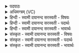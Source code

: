 <details><summary>पदपाठः</summary>

वन॒स्पतिः॑। अव॑सृष्ट॒ इत्य॒वऽसृ॑ष्टः। न। पाशैः॑। त्मन्या॑। स॒म॒ञ्जन्निति॑ सम्ऽअ॒ञ्जन्। श॒मि॒ता। न। दे॒वः। इन्द्र॑स्य। ह॒व्यैः। ज॒ठर॑म्। पृ॒णा॒नः। स्वदा॑ति। य॒ज्ञम्। मधु॑ना। घृ॒तेन॑। ४५।
</details>

<details><summary>अधिमन्त्रम् (VC)</summary>

- वनस्पतिर्देवता
- आङ्गिरस ऋषिः
- त्रिष्टुप्
- धैवतः
</details>

<details><summary>हिन्दी - स्वामी दयानन्द सरस्वती  - विषयः</summary>

फिर उसी विषय को अगले मन्त्र में कहा है ॥
</details>

<details><summary>हिन्दी - स्वामी दयानन्द सरस्वती  - पदार्थः</summary>

पदार्थान्वयभाषाः -  जो (पाशैः) दृढ़ बन्धनों से (वनस्पतिः) वृक्षसमूह का पालन करनेहारा (अवसृष्टः) आज्ञा दिये हुए पुरुष के (न) समान (त्मन्या) आत्मा के साथ (समञ्जन्) सम्पर्क करता हुआ (देवः) दिव्य सुख का देनेहारा (शमिता) यज्ञ के (न) समान (इन्द्रस्य) ऐश्वर्य्य के (जठरम्) उदर के समान कोश को (पृणानः) पूर्ण करता हुआ (हव्यैः) खाने के योग्य (मधुना) सहत और (घृतेन) घृत आदि पदार्थों से (यज्ञम्) अनुष्ठान करने योग्य यज्ञ को करता हुआ (स्वदाति) अच्छे प्रकार स्वाद लेवे, वह रोगरहित होवे ॥४५ ॥
</details>

<details><summary>हिन्दी - स्वामी दयानन्द सरस्वती  - भावार्थः</summary>

भावार्थभाषाः -  इस मन्त्र में उपमालङ्कार है। जैसे बड़ आदि वनस्पति बढ़कर फलों को देता है, जैसे बन्धनों से बँधा हुआ चोर पाप से निवृत्त होता है वा जैसे यज्ञ सब जगत् की रक्षा करता है, वैसे यज्ञकर्त्ता युक्त आहार-विहार करनेवाला मनुष्य जगत् का उपकारक होता है ॥४५ ॥
</details>

<details><summary>संस्कृत - स्वामी दयानन्द सरस्वती  - विषयः</summary>

पुनस्तमेव विषयमाह ॥
</details>

<details><summary>संस्कृत - स्वामी दयानन्द सरस्वती  - पदार्थः</summary>

पदार्थान्वयभाषाः -  यः पाशैर्वनस्पतिरवसृष्टो न त्मन्या समञ्जन् देवः शमिता नेन्द्रस्य जठरं पृणानो हव्यैर्मधुना घृतेन च सह यज्ञं कुर्वन् स्वदाति स रोगहीनः स्यात् ॥४५ ॥
</details>

<details><summary>संस्कृत - स्वामी दयानन्द सरस्वती  - भावार्थः</summary>

भावार्थभाषाः -  अत्रोपमालङ्कारः। यथा वनस्पतिर्वर्द्धमानः सन् फलानि ददाति यथा पाशैद्धर्बद्धश्चोरः पापान्निवर्त्तते यथा वा यज्ञः सर्वं जगद्रक्षति, तथा यज्ञसेवी युक्ताऽहारविहारी जनो जगदुपकारको भवति ॥४५ ॥
</details>